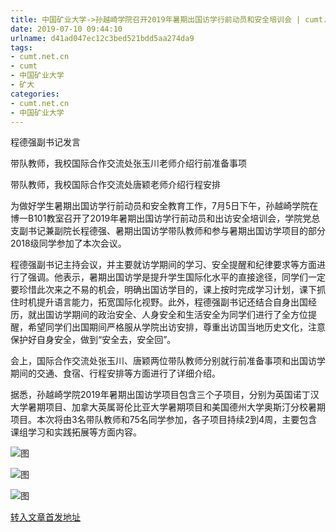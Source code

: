 ```yaml
---
title: 中国矿业大学->孙越崎学院召开2019年暑期出国访学行前动员和安全培训会 | cumt.net.cn
date: 2019-07-10 09:44:10
urlname: d41ad047ec12c3bed521bdd5aa274da9
tags: 
- cumt.net.cn
- cumt
- 中国矿业大学
- 矿大
categories:
- cumt.net.cn
- 中国矿业大学
---
```



程德强副书记发言

带队教师，我校国际合作交流处张玉川老师介绍行前准备事项

带队教师，我校国际合作交流处唐颖老师介绍行程安排

为做好学生暑期出国访学行前动员和安全教育工作，7月5日下午，孙越崎学院在博一B101教室召开了2019年暑期出国访学行前动员和出访安全培训会，学院党总支副书记兼副院长程德强、暑期出国访学带队教师和参与暑期出国访学项目的部分2018级同学参加了本次会议。

程德强副书记主持会议，并主要就访学期间的学习、安全提醒和纪律要求等方面进行了强调。他表示，暑期出国访学是提升学生国际化水平的直接途径，同学们一定要珍惜此次来之不易的机会，明确出国访学目的，课上按时完成学习计划，课下抓住时机提升语言能力，拓宽国际化视野。此外，程德强副书记还结合自身出国经历，就出国访学期间的政治安全、人身安全和生活安全为同学们进行了全方位提醒，希望同学们出国期间严格服从学院出访安排，尊重出访国当地历史文化，注意保护好自身安全，做到“安全去，安全回”。

会上，国际合作交流处张玉川、唐颖两位带队教师分别就行前准备事项和出国访学期间的交通、食宿、行程安排等方面进行了详细介绍。

据悉，孙越崎学院2019年暑期出国访学项目包含三个子项目，分别为英国诺丁汉大学暑期项目、加拿大英属哥伦比亚大学暑期项目和美国德州大学奥斯汀分校暑期项目。本次将由3名带队教师和75名同学参加，各子项目持续2到4周，主要包含课组学习和实践拓展等方面内容。



![图](http://xwzx.cumt.edu.cn/_upload/article/images/96/f2/edf15c41437397b494ae40602c9c/bd335e06-cd24-443d-a158-966f894783ab.jpg)

![图](http://xwzx.cumt.edu.cn/_upload/article/images/96/f2/edf15c41437397b494ae40602c9c/76419c45-c130-476f-9d62-aeff80edb7b9.jpg)

![图](http://xwzx.cumt.edu.cn/_upload/article/images/96/f2/edf15c41437397b494ae40602c9c/40108af1-e37a-4bd7-b0af-1f98549657c2.jpg)

[转入文章首发地址](http://xwzx.cumt.edu.cn/1e/f5/c523a532213/page.htm)